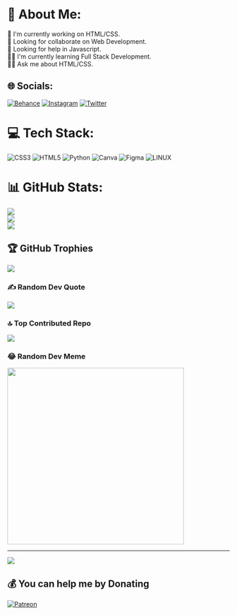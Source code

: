 # 💫 About Me:
🔭 I'm currently working on HTML/CSS.<br>👯 Looking for collaborate on Web Development.<br>🤝 Looking for help in Javascript.<br>🧑‍💻 I'm currently learning Full Stack Development.<br>🙋‍♂️ Ask me about HTML/CSS.<br>


## 🌐 Socials:
[![Behance](https://img.shields.io/badge/Behance-1769ff?logo=behance&logoColor=white)](https://behance.net/https://www.behance.net/anuragbhagat) [![Instagram](https://img.shields.io/badge/Instagram-%23E4405F.svg?logo=Instagram&logoColor=white)](https://instagram.com/https://www.instagram.com/anub_____/) [![Twitter](https://img.shields.io/badge/Twitter-%231DA1F2.svg?logo=Twitter&logoColor=white)](https://twitter.com/https://twitter.com/Anub__) 

# 💻 Tech Stack:
![CSS3](https://img.shields.io/badge/css3-%231572B6.svg?style=for-the-badge&logo=css3&logoColor=white) ![HTML5](https://img.shields.io/badge/html5-%23E34F26.svg?style=for-the-badge&logo=html5&logoColor=white) ![Python](https://img.shields.io/badge/python-3670A0?style=for-the-badge&logo=python&logoColor=ffdd54) ![Canva](https://img.shields.io/badge/Canva-%2300C4CC.svg?style=for-the-badge&logo=Canva&logoColor=white) 	![Figma](https://img.shields.io/badge/figma-%23F24E1E.svg?style=for-the-badge&logo=figma&logoColor=white) ![LINUX](https://img.shields.io/badge/Linux-FCC624?style=for-the-badge&logo=linux&logoColor=black)
# 📊 GitHub Stats:
![](https://github-readme-stats.vercel.app/api?username=Anub2284&theme=dark&hide_border=false&include_all_commits=false&count_private=false)<br/>
![](https://github-readme-streak-stats.herokuapp.com/?user=Anub2284&theme=dark&hide_border=false)<br/>
![](https://github-readme-stats.vercel.app/api/top-langs/?username=Anub2284&theme=dark&hide_border=false&include_all_commits=false&count_private=false&layout=compact)

## 🏆 GitHub Trophies
![](https://github-profile-trophy.vercel.app/?username=Anub2284&theme=radical&no-frame=false&no-bg=false&margin-w=4)

### ✍️ Random Dev Quote
![](https://quotes-github-readme.vercel.app/api?type=horizontal&theme=radical)

### 🔝 Top Contributed Repo
![](https://github-contributor-stats.vercel.app/api?username=Anub2284&limit=5&theme=dark&combine_all_yearly_contributions=true)

### 😂 Random Dev Meme
<img src='https://randommeme-five.vercel.app/' style="height: 400px;"/>

---
[![](https://visitcount.itsvg.in/api?id=Anub2284&icon=0&color=0)](https://visitcount.itsvg.in)

  ## 💰 You can help me by Donating
  [![Patreon](https://img.shields.io/badge/Patreon-F96854?style=for-the-badge&logo=patreon&logoColor=white)](https://patreon.com/https://patreon.com/Anub) 

  
<!-- Proudly created with GPRM ( https://gprm.itsvg.in ) -->
